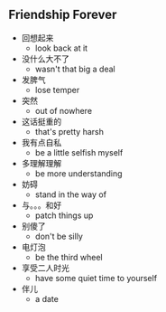 ## Friendship Forever

* 回想起来
  * look back at it
* 没什么大不了
  * wasn't that big a deal
* 发脾气
  * lose temper
* 突然
  * out of nowhere
* 这话挺重的
  * that's pretty harsh
* 我有点自私
  * be a little selfish myself
* 多理解理解
  * be more understanding
* 妨碍
  * stand in the way of
* 与。。。和好
  * patch things up
* 别傻了
  * don't be silly
* 电灯泡
  * be the third wheel
* 享受二人时光
  * have some quiet time to yourself
* 伴儿
  * a date